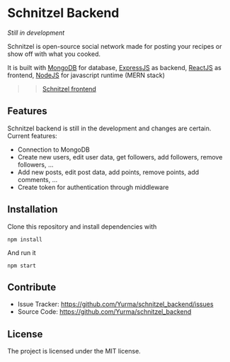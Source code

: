 # Schnitzel Backend
*Still in development*

Schnitzel is open-source social network made for posting your recipes or show off with what you cooked.

It is built with [MongoDB](https://www.mongodb.com/) for database, [ExpressJS](https://github.com/expressjs/express) as backend, [ReactJS](https://github.com/facebook/react) as frontend, [NodeJS](https://github.com/nodejs/node) for javascript runtime (MERN stack)

>> [Schnitzel frontend](https://github.com/Yurma/schnitzel_old)

Features
--------

Schnitzel backend is still in the development and changes are certain. Current features:

- Connection to MongoDB
- Create new users, edit user data, get followers, add followers, remove followers, ...
- Add new posts, edit post data, add points, remove points, add comments, ...
- Create token for authentication through middleware


Installation
------------

Clone this repository and install dependencies with 

`npm install`

And run it

`npm start`

Contribute
----------

- Issue Tracker: https://github.com/Yurma/schnitzel_backend/issues
- Source Code: https://github.com/Yurma/schnitzel_backend

License
-------

The project is licensed under the MIT license.

